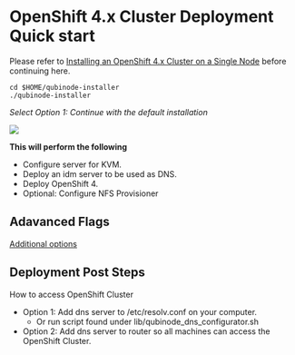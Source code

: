 # OpenShift 4.x Cluster Deployment Quick start

Please refer to [Installing an OpenShift 4.x Cluster on a Single Node](openshift4_installation_steps.md) before continuing here.

```shell=
cd $HOME/qubinode-installer
./qubinode-installer
```

*Select Option 1: Continue with the default installation*

![](https://i.imgur.com/6UmK2Gd.png)

**This will perform the following**
* Configure server for KVM.
* Deploy an idm server to be used as DNS.
* Deploy OpenShift 4.
* Optional: Configure NFS Provisioner

## Adavanced Flags 
[Additional options](ocp4_adv_install.md)

## Deployment Post Steps

How to access OpenShift Cluster
* Option 1: Add dns server to /etc/resolv.conf on your computer.
  - Or run script found under lib/qubinode_dns_configurator.sh
* Option 2: Add dns server to router so all machines can access the OpenShift Cluster.
